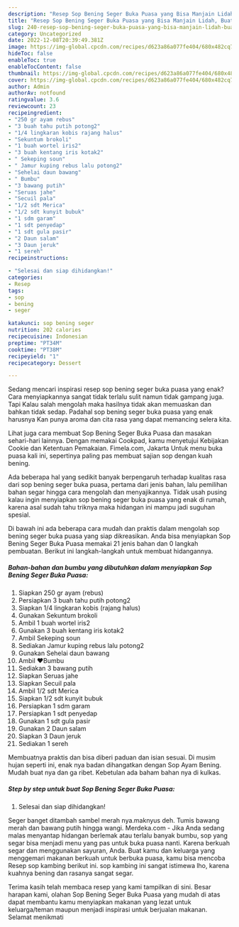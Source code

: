 ```yaml
---
description: "Resep Sop Bening Seger Buka Puasa yang Bisa Manjain Lidah, Buat Buka Puasa Enak"
title: "Resep Sop Bening Seger Buka Puasa yang Bisa Manjain Lidah, Buat Buka Puasa Enak"
slug: 240-resep-sop-bening-seger-buka-puasa-yang-bisa-manjain-lidah-buat-buka-puasa-enak
category: Uncategorized
date: 2022-12-08T20:39:49.381Z
image: https://img-global.cpcdn.com/recipes/d623a86a077fe404/680x482cq70/sop-bening-seger-buka-puasa-foto-resep-utama.jpg
hideToc: false
enableToc: true
enableTocContent: false
thumbnail: https://img-global.cpcdn.com/recipes/d623a86a077fe404/680x482cq70/sop-bening-seger-buka-puasa-foto-resep-utama.jpg
cover: https://img-global.cpcdn.com/recipes/d623a86a077fe404/680x482cq70/sop-bening-seger-buka-puasa-foto-resep-utama.jpg
author: Admin
authorAv: notfound
ratingvalue: 3.6
reviewcount: 23
recipeingredient:
- "250 gr ayam rebus"
- "3 buah tahu putih potong2"
- "1/4 lingkaran kobis rajang halus"
- "Sekuntum brokoli"
- "1 buah wortel iris2"
- "3 buah kentang iris kotak2"
- " Sekeping soun"
- " Jamur kuping rebus lalu potong2"
- "Sehelai daun bawang"
- " Bumbu"
- "3 bawang putih"
- "Seruas jahe"
- "Secuil pala"
- "1/2 sdt Merica"
- "1/2 sdt kunyit bubuk"
- "1 sdm garam"
- "1 sdt penyedap"
- "1 sdt gula pasir"
- "2 Daun salam"
- "3 Daun jeruk"
- "1 sereh"
recipeinstructions:

- "Selesai dan siap dihidangkan!"
categories:
- Resep
tags:
- sop
- bening
- seger

katakunci: sop bening seger 
nutrition: 202 calories
recipecuisine: Indonesian
preptime: "PT34M"
cooktime: "PT38M"
recipeyield: "1"
recipecategory: Dessert

---
```



Sedang mencari inspirasi resep sop bening seger buka puasa yang enak? Cara menyiapkannya sangat tidak terlalu sulit namun tidak gampang juga. Tapi Kalau salah mengolah maka hasilnya tidak akan memuaskan dan bahkan tidak sedap. Padahal sop bening seger buka puasa yang enak harusnya Kan punya aroma dan cita rasa yang dapat memancing selera kita.


Lihat juga cara membuat Sop Bening Seger Buka Puasa dan masakan sehari-hari lainnya. Dengan memakai Cookpad, kamu menyetujui Kebijakan Cookie dan Ketentuan Pemakaian. Fimela.com, Jakarta Untuk menu buka puasa kali ini, sepertinya paling pas membuat sajian sop dengan kuah bening.

Ada beberapa hal yang sedikit banyak berpengaruh terhadap kualitas rasa dari sop bening seger buka puasa, pertama dari jenis bahan, lalu pemilihan bahan segar hingga cara mengolah dan menyajikannya. Tidak usah pusing kalau ingin menyiapkan sop bening seger buka puasa yang enak di rumah, karena asal sudah tahu triknya maka hidangan ini mampu jadi suguhan spesial.


Di bawah ini ada beberapa cara mudah dan praktis dalam mengolah sop bening seger buka puasa yang siap dikreasikan. Anda bisa menyiapkan Sop Bening Seger Buka Puasa memakai 21 jenis bahan dan 0 langkah pembuatan. Berikut ini langkah-langkah untuk membuat hidangannya.

<!--inarticleads1-->

##### Bahan-bahan dan bumbu yang dibutuhkan dalam menyiapkan Sop Bening Seger Buka Puasa:

1. Siapkan 250 gr ayam (rebus)
1. Persiapkan 3 buah tahu putih potong2
1. Siapkan 1/4 lingkaran kobis (rajang halus)
1. Gunakan Sekuntum brokoli
1. Ambil 1 buah wortel iris2
1. Gunakan 3 buah kentang iris kotak2
1. Ambil  Sekeping soun
1. Sediakan  Jamur kuping rebus lalu potong2
1. Gunakan Sehelai daun bawang
1. Ambil  ❤️Bumbu
1. Sediakan 3 bawang putih
1. Siapkan Seruas jahe
1. Siapkan Secuil pala
1. Ambil 1/2 sdt Merica
1. Siapkan 1/2 sdt kunyit bubuk
1. Persiapkan 1 sdm garam
1. Persiapkan 1 sdt penyedap
1. Gunakan 1 sdt gula pasir
1. Gunakan 2 Daun salam
1. Siapkan 3 Daun jeruk
1. Sediakan 1 sereh


Membuatnya praktis dan bisa diberi paduan dan isian sesuai. Di musim hujan seperti ini, enak nya badan dihangatkan dengan Sop Ayam Bening. Mudah buat nya dan ga ribet. Kebetulan ada baham bahan nya di kulkas. 

<!--inarticleads2-->

##### Step by step untuk buat Sop Bening Seger Buka Puasa:


1. Selesai dan siap dihidangkan!

Seger banget ditambah sambel merah nya.maknyus deh. Tumis bawang merah dan bawang putih hingga wangi. Merdeka.com - Jika Anda sedang malas menyantap hidangan berlemak atau terlalu banyak bumbu, sop yang segar bisa menjadi menu yang pas untuk buka puasa nanti. Karena berkuah segar dan menggunakan sayuran, Anda. Buat kamu dan keluarga yang menggemari makanan berkuah untuk berbuka puasa, kamu bisa mencoba Resep sop kambing berikut ini. sop kambing ini sangat istimewa lho, karena kuahnya bening dan rasanya sangat segar. 

Terima kasih telah membaca resep yang kami tampilkan di sini. Besar harapan kami, olahan Sop Bening Seger Buka Puasa yang mudah di atas dapat membantu kamu menyiapkan makanan yang lezat untuk keluarga/teman maupun menjadi inspirasi untuk berjualan makanan. Selamat menikmati
